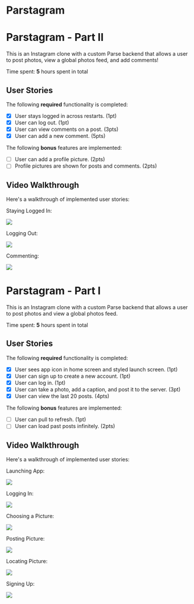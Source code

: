 # Parstagram

# Parstagram - Part II

This is an Instagram clone with a custom Parse backend that allows a user to post photos, view a global photos feed, and add comments!

Time spent: **5** hours spent in total

## User Stories

The following **required** functionality is completed:

- [x] User stays logged in across restarts. (1pt)
- [x] User can log out. (1pt)
- [x] User can view comments on a post. (3pts)
- [x] User can add a new comment. (5pts)

The following **bonus** features are implemented:

- [ ] User can add a profile picture. (2pts)
- [ ] Profile pictures are shown for posts and comments. (2pts)

## Video Walkthrough

Here's a walkthrough of implemented user stories:

Staying Logged In:

![](https://i.imgur.com/TdMvB0A.gif)


Logging Out:

![](https://i.imgur.com/Wp5GktX.gif)

Commenting:

![](https://i.imgur.com/DYpt0UW.gif)


# Parstagram - Part I

This is an Instagram clone with a custom Parse backend that allows a user to post photos and view a global photos feed.

Time spent: **5** hours spent in total

## User Stories

The following **required** functionality is completed:

- [x] User sees app icon in home screen and styled launch screen. (1pt)
- [x] User can sign up to create a new account. (1pt)
- [x] User can log in. (1pt)
- [x] User can take a photo, add a caption, and post it to the server. (3pt)
- [x] User can view the last 20 posts. (4pts)

The following **bonus** features are implemented:

- [ ] User can pull to refresh. (1pt)
- [ ] User can load past posts infinitely. (2pts)

## Video Walkthrough

Here's a walkthrough of implemented user stories:

Launching App:

![](https://i.imgur.com/WHPQ26M.gif)



Logging In:

![](https://i.imgur.com/SwFCWRo.gif)



Choosing a Picture:

![](https://i.imgur.com/XRwdHqs.gif)



Posting Picture:

![](https://i.imgur.com/BwSzr4K.gif)



Locating Picture:

![](https://i.imgur.com/mYySQit.gif)



Signing Up:

![](https://i.imgur.com/ggkRwMy.gif)
